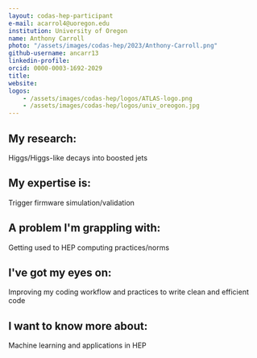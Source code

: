 ```yaml
---
layout: codas-hep-participant
e-mail: acarrol4@uoregon.edu
institution: University of Oregon
name: Anthony Carroll
photo: "/assets/images/codas-hep/2023/Anthony-Carroll.png"
github-username: ancarr13
linkedin-profile: 
orcid: 0000-0003-1692-2029
title:
website:
logos:
    - /assets/images/codas-hep/logos/ATLAS-logo.png
    - /assets/images/codas-hep/logos/univ_oreogon.jpg
---
```


## My research:
Higgs/Higgs-like decays into boosted jets

## My expertise is:
Trigger firmware simulation/validation

## A problem I'm grappling with:
Getting used to HEP computing practices/norms

## I've got my eyes on:
Improving my coding workflow and practices to write clean and efficient code

## I want to know more about:
Machine learning and applications in HEP
